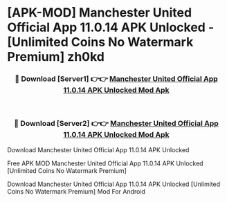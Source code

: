 # [APK-MOD] Manchester United Official App 11.0.14 APK Unlocked - [Unlimited Coins No Watermark Premium] zh0kd



<div align="center">
<h3>🔴 Download [Server1] 👉👉 <a href="https://momento.my/?title=Manchester_United_Official_App_11.0.14_APK_Unlocked">Manchester United Official App 11.0.14 APK Unlocked Mod Apk</a></h3><br>

<h3>🔴 Download [Server2] 👉👉 <a href="https://momento.my/?title=Manchester_United_Official_App_11.0.14_APK_Unlocked">Manchester United Official App 11.0.14 APK Unlocked Mod Apk</a></h3>
</div>



Download Manchester United Official App 11.0.14 APK Unlocked 

Free APK MOD Manchester United Official App 11.0.14 APK Unlocked [Unlimited Coins No Watermark Premium]

Download Manchester United Official App 11.0.14 APK Unlocked [Unlimited Coins No Watermark Premium] Mod For Android
